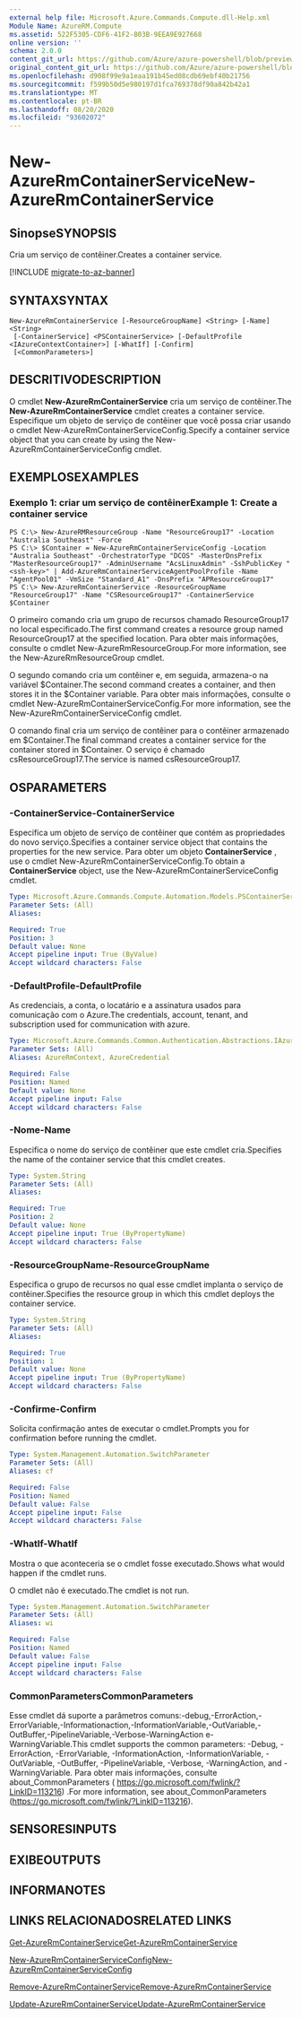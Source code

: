 ```yaml
---
external help file: Microsoft.Azure.Commands.Compute.dll-Help.xml
Module Name: AzureRM.Compute
ms.assetid: 522F5305-CDF6-41F2-803B-9EEA9E927668
online version: ''
schema: 2.0.0
content_git_url: https://github.com/Azure/azure-powershell/blob/preview/src/ResourceManager/Compute/Stack/Commands.Compute/help/New-AzureRmContainerService.md
original_content_git_url: https://github.com/Azure/azure-powershell/blob/preview/src/ResourceManager/Compute/Stack/Commands.Compute/help/New-AzureRmContainerService.md
ms.openlocfilehash: d908f99e9a1eaa191b45ed08cdb69ebf40b21756
ms.sourcegitcommit: f599b50d5e980197d1fca769378df90a842b42a1
ms.translationtype: MT
ms.contentlocale: pt-BR
ms.lasthandoff: 08/20/2020
ms.locfileid: "93602072"
---
```

# <span data-ttu-id="a9d9e-101">New-AzureRmContainerService</span><span class="sxs-lookup"><span data-stu-id="a9d9e-101">New-AzureRmContainerService</span></span>

## <span data-ttu-id="a9d9e-102">Sinopse</span><span class="sxs-lookup"><span data-stu-id="a9d9e-102">SYNOPSIS</span></span>
<span data-ttu-id="a9d9e-103">Cria um serviço de contêiner.</span><span class="sxs-lookup"><span data-stu-id="a9d9e-103">Creates a container service.</span></span>

[!INCLUDE [migrate-to-az-banner](../../includes/migrate-to-az-banner.md)]

## <span data-ttu-id="a9d9e-104">SYNTAX</span><span class="sxs-lookup"><span data-stu-id="a9d9e-104">SYNTAX</span></span>

```
New-AzureRmContainerService [-ResourceGroupName] <String> [-Name] <String>
 [-ContainerService] <PSContainerService> [-DefaultProfile <IAzureContextContainer>] [-WhatIf] [-Confirm]
 [<CommonParameters>]
```

## <span data-ttu-id="a9d9e-105">DESCRITIVO</span><span class="sxs-lookup"><span data-stu-id="a9d9e-105">DESCRIPTION</span></span>
<span data-ttu-id="a9d9e-106">O cmdlet **New-AzureRmContainerService** cria um serviço de contêiner.</span><span class="sxs-lookup"><span data-stu-id="a9d9e-106">The **New-AzureRmContainerService** cmdlet creates a container service.</span></span>
<span data-ttu-id="a9d9e-107">Especifique um objeto de serviço de contêiner que você possa criar usando o cmdlet New-AzureRmContainerServiceConfig.</span><span class="sxs-lookup"><span data-stu-id="a9d9e-107">Specify a container service object that you can create by using the New-AzureRmContainerServiceConfig cmdlet.</span></span>

## <span data-ttu-id="a9d9e-108">EXEMPLOS</span><span class="sxs-lookup"><span data-stu-id="a9d9e-108">EXAMPLES</span></span>

### <span data-ttu-id="a9d9e-109">Exemplo 1: criar um serviço de contêiner</span><span class="sxs-lookup"><span data-stu-id="a9d9e-109">Example 1: Create a container service</span></span>
```
PS C:\> New-AzureRMResourceGroup -Name "ResourceGroup17" -Location "Australia Southeast" -Force
PS C:\> $Container = New-AzureRmContainerServiceConfig -Location "Australia Southeast" -OrchestratorType "DCOS" -MasterDnsPrefix "MasterResourceGroup17" -AdminUsername "AcsLinuxAdmin" -SshPublicKey "<ssh-key>" | Add-AzureRmContainerServiceAgentPoolProfile -Name "AgentPool01" -VmSize "Standard_A1" -DnsPrefix "APResourceGroup17"
PS C:\> New-AzureRmContainerService -ResourceGroupName "ResourceGroup17" -Name "CSResourceGroup17" -ContainerService $Container
```

<span data-ttu-id="a9d9e-110">O primeiro comando cria um grupo de recursos chamado ResourceGroup17 no local especificado.</span><span class="sxs-lookup"><span data-stu-id="a9d9e-110">The first command creates a resource group named ResourceGroup17 at the specified location.</span></span>
<span data-ttu-id="a9d9e-111">Para obter mais informações, consulte o cmdlet New-AzureRmResourceGroup.</span><span class="sxs-lookup"><span data-stu-id="a9d9e-111">For more information, see the New-AzureRmResourceGroup cmdlet.</span></span>

<span data-ttu-id="a9d9e-112">O segundo comando cria um contêiner e, em seguida, armazena-o na variável $Container.</span><span class="sxs-lookup"><span data-stu-id="a9d9e-112">The second command creates a container, and then stores it in the $Container variable.</span></span>
<span data-ttu-id="a9d9e-113">Para obter mais informações, consulte o cmdlet New-AzureRmContainerServiceConfig.</span><span class="sxs-lookup"><span data-stu-id="a9d9e-113">For more information, see the New-AzureRmContainerServiceConfig cmdlet.</span></span>

<span data-ttu-id="a9d9e-114">O comando final cria um serviço de contêiner para o contêiner armazenado em $Container.</span><span class="sxs-lookup"><span data-stu-id="a9d9e-114">The final command creates a container service for the container stored in $Container.</span></span>
<span data-ttu-id="a9d9e-115">O serviço é chamado csResourceGroup17.</span><span class="sxs-lookup"><span data-stu-id="a9d9e-115">The service is named csResourceGroup17.</span></span>

## <span data-ttu-id="a9d9e-116">OS</span><span class="sxs-lookup"><span data-stu-id="a9d9e-116">PARAMETERS</span></span>

### <span data-ttu-id="a9d9e-117">-ContainerService</span><span class="sxs-lookup"><span data-stu-id="a9d9e-117">-ContainerService</span></span>
<span data-ttu-id="a9d9e-118">Especifica um objeto de serviço de contêiner que contém as propriedades do novo serviço.</span><span class="sxs-lookup"><span data-stu-id="a9d9e-118">Specifies a container service object that contains the properties for the new service.</span></span>
<span data-ttu-id="a9d9e-119">Para obter um objeto **ContainerService** , use o cmdlet New-AzureRmContainerServiceConfig.</span><span class="sxs-lookup"><span data-stu-id="a9d9e-119">To obtain a **ContainerService** object, use the New-AzureRmContainerServiceConfig cmdlet.</span></span>

```yaml
Type: Microsoft.Azure.Commands.Compute.Automation.Models.PSContainerService
Parameter Sets: (All)
Aliases: 

Required: True
Position: 3
Default value: None
Accept pipeline input: True (ByValue)
Accept wildcard characters: False
```

### <span data-ttu-id="a9d9e-120">-DefaultProfile</span><span class="sxs-lookup"><span data-stu-id="a9d9e-120">-DefaultProfile</span></span>
<span data-ttu-id="a9d9e-121">As credenciais, a conta, o locatário e a assinatura usados para comunicação com o Azure.</span><span class="sxs-lookup"><span data-stu-id="a9d9e-121">The credentials, account, tenant, and subscription used for communication with azure.</span></span>

```yaml
Type: Microsoft.Azure.Commands.Common.Authentication.Abstractions.IAzureContextContainer
Parameter Sets: (All)
Aliases: AzureRmContext, AzureCredential

Required: False
Position: Named
Default value: None
Accept pipeline input: False
Accept wildcard characters: False
```

### <span data-ttu-id="a9d9e-122">-Nome</span><span class="sxs-lookup"><span data-stu-id="a9d9e-122">-Name</span></span>
<span data-ttu-id="a9d9e-123">Especifica o nome do serviço de contêiner que este cmdlet cria.</span><span class="sxs-lookup"><span data-stu-id="a9d9e-123">Specifies the name of the container service that this cmdlet creates.</span></span>

```yaml
Type: System.String
Parameter Sets: (All)
Aliases: 

Required: True
Position: 2
Default value: None
Accept pipeline input: True (ByPropertyName)
Accept wildcard characters: False
```

### <span data-ttu-id="a9d9e-124">-ResourceGroupName</span><span class="sxs-lookup"><span data-stu-id="a9d9e-124">-ResourceGroupName</span></span>
<span data-ttu-id="a9d9e-125">Especifica o grupo de recursos no qual esse cmdlet implanta o serviço de contêiner.</span><span class="sxs-lookup"><span data-stu-id="a9d9e-125">Specifies the resource group in which this cmdlet deploys the container service.</span></span>

```yaml
Type: System.String
Parameter Sets: (All)
Aliases: 

Required: True
Position: 1
Default value: None
Accept pipeline input: True (ByPropertyName)
Accept wildcard characters: False
```

### <span data-ttu-id="a9d9e-126">-Confirme</span><span class="sxs-lookup"><span data-stu-id="a9d9e-126">-Confirm</span></span>
<span data-ttu-id="a9d9e-127">Solicita confirmação antes de executar o cmdlet.</span><span class="sxs-lookup"><span data-stu-id="a9d9e-127">Prompts you for confirmation before running the cmdlet.</span></span>

```yaml
Type: System.Management.Automation.SwitchParameter
Parameter Sets: (All)
Aliases: cf

Required: False
Position: Named
Default value: False
Accept pipeline input: False
Accept wildcard characters: False
```

### <span data-ttu-id="a9d9e-128">-WhatIf</span><span class="sxs-lookup"><span data-stu-id="a9d9e-128">-WhatIf</span></span>
<span data-ttu-id="a9d9e-129">Mostra o que aconteceria se o cmdlet fosse executado.</span><span class="sxs-lookup"><span data-stu-id="a9d9e-129">Shows what would happen if the cmdlet runs.</span></span>

<span data-ttu-id="a9d9e-130">O cmdlet não é executado.</span><span class="sxs-lookup"><span data-stu-id="a9d9e-130">The cmdlet is not run.</span></span>

```yaml
Type: System.Management.Automation.SwitchParameter
Parameter Sets: (All)
Aliases: wi

Required: False
Position: Named
Default value: False
Accept pipeline input: False
Accept wildcard characters: False
```

### <span data-ttu-id="a9d9e-131">CommonParameters</span><span class="sxs-lookup"><span data-stu-id="a9d9e-131">CommonParameters</span></span>
<span data-ttu-id="a9d9e-132">Esse cmdlet dá suporte a parâmetros comuns:-debug,-ErrorAction,-ErrorVariable,-Informationaction,-InformationVariable,-OutVariable,-OutBuffer,-PipelineVariable,-Verbose-WarningAction e-WarningVariable.</span><span class="sxs-lookup"><span data-stu-id="a9d9e-132">This cmdlet supports the common parameters: -Debug, -ErrorAction, -ErrorVariable, -InformationAction, -InformationVariable, -OutVariable, -OutBuffer, -PipelineVariable, -Verbose, -WarningAction, and -WarningVariable.</span></span> <span data-ttu-id="a9d9e-133">Para obter mais informações, consulte about_CommonParameters ( https://go.microsoft.com/fwlink/?LinkID=113216) .</span><span class="sxs-lookup"><span data-stu-id="a9d9e-133">For more information, see about_CommonParameters (https://go.microsoft.com/fwlink/?LinkID=113216).</span></span>

## <span data-ttu-id="a9d9e-134">SENSORES</span><span class="sxs-lookup"><span data-stu-id="a9d9e-134">INPUTS</span></span>

## <span data-ttu-id="a9d9e-135">EXIBE</span><span class="sxs-lookup"><span data-stu-id="a9d9e-135">OUTPUTS</span></span>

## <span data-ttu-id="a9d9e-136">INFORMA</span><span class="sxs-lookup"><span data-stu-id="a9d9e-136">NOTES</span></span>

## <span data-ttu-id="a9d9e-137">LINKS RELACIONADOS</span><span class="sxs-lookup"><span data-stu-id="a9d9e-137">RELATED LINKS</span></span>

[<span data-ttu-id="a9d9e-138">Get-AzureRmContainerService</span><span class="sxs-lookup"><span data-stu-id="a9d9e-138">Get-AzureRmContainerService</span></span>](./Get-AzureRmContainerService.md)

[<span data-ttu-id="a9d9e-139">New-AzureRmContainerServiceConfig</span><span class="sxs-lookup"><span data-stu-id="a9d9e-139">New-AzureRmContainerServiceConfig</span></span>](./New-AzureRmContainerServiceConfig.md)

[<span data-ttu-id="a9d9e-140">Remove-AzureRmContainerService</span><span class="sxs-lookup"><span data-stu-id="a9d9e-140">Remove-AzureRmContainerService</span></span>](./Remove-AzureRmContainerService.md)

[<span data-ttu-id="a9d9e-141">Update-AzureRmContainerService</span><span class="sxs-lookup"><span data-stu-id="a9d9e-141">Update-AzureRmContainerService</span></span>](./Update-AzureRmContainerService.md)


